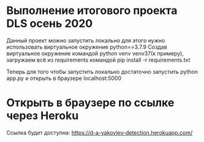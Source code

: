 # Выполнение итогового проекта DLS осень 2020
Данный проект можно запустить локально для этого нужно использовать виртуальное окружение python==3.7.9
Создав виртуальное окружение командой python venv venv37(к примеру), загружаем всё из requirements
командой pip install -r requirements.txt

Теперь для того чтобы запустить локально достаточно запустить python app.py
и открыть в браузере localhost:5000

# Открыть в браузере по ссылке через Heroku
Ссылка будет доступна:
https://d-a-yakovlev-detection.herokuapp.com/
